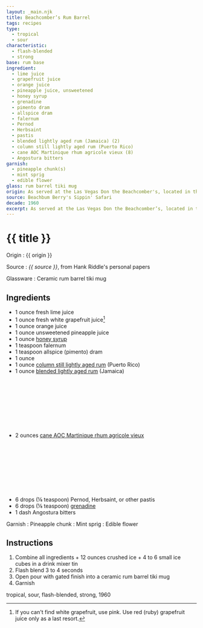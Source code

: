 ```yaml
---
layout: _main.njk
title: Beachcomber’s Rum Barrel
tags: recipes
type:
  - tropical
  - sour
characteristic:
  - flash-blended
  - strong
base: rum base
ingredient:
  - lime juice
  - grapefruit juice
  - orange juice
  - pineapple juice, unsweetened
  - honey syrup
  - grenadine
  - pimento dram
  - allspice dram
  - falernum
  - Pernod
  - Herbsaint
  - pastis
  - blended lightly aged rum (Jamaica) (2)
  - column still lightly aged rum (Puerto Rico)
  - cane AOC Martinique rhum agricole vieux (8)
  - Angostura bitters
garnish:
  - pineapple chunk(s)
  - mint sprig
  - edible flower
glass: rum barrel tiki mug
origin: As served at the Las Vegas Don the Beachcomber's, located in the Sahara Hotel, circa 1965.
source: Beachbum Berry's Sippin' Safari
decade: 1960
excerpt: As served at the Las Vegas Don the Beachcomber’s, located in the Sahara Hotel, circa 1965.
---
```

<!-- markdownlint-disable MD025 -->
# {{ title }}
<!-- markdownlint-enable MD025 -->

Origin
  : {{ origin }}

Source
  : <cite><span data-pagefind-filter="Source">{{ source }}</span></cite>, from Hank Riddle's personal papers

Glassware
  : Ceramic rum barrel tiki mug

## Ingredients

* 1 ounce fresh lime juice
* 1 ounce fresh white grapefruit juice[^1]
* 1 ounce orange juice
* 1 ounce unsweetened pineapple juice
* 1 ounce [honey syrup](/mixes/honey-syrup/)
* 1 teaspoon falernum
* 1 teaspoon allspice (pimento) dram
* 1 ounce
* 1 ounce [column still lightly aged rum](/rums/07-rum-column-still-lightly-aged/) (Puerto Rico)
* 1 ounce [blended lightly aged rum](/rums/04-rum-blended-lightly-aged/) (Jamaica)<icon-l space="1em" class="bigger" label="(2)"><span class="with-icon"><svg class="icon"><use href="/assets/images/icons/circle-2.svg#circle-2"></use></svg></span></icon-l>
* 2 ounces [cane AOC Martinique rhum agricole vieux](/rums/04-rhum-cane-aoc-martinique-rhum-agricole-vieux/)<icon-l space="1em" label="(8)" class="bigger"><span class="with-icon"><svg class="icon"><use href="/assets/images/icons/circle-8.svg#circle-8"></use></svg></span></icon-l>
* 6 drops (&frac18; teaspoon) Pernod, Herbsaint, or other pastis
* 6 drops (&frac18; teaspoon) [grenadine](/mixes/grenadine)
* 1 dash Angostura bitters

[^1]: If you can't find white grapefruit, use pink. Use red (ruby) grapefruit juice only as a last resort.

Garnish
  : Pineapple chunk
  : <span data-pagefind-filter="Garnish">Mint sprig</span>
  : <span data-pagefind-filter="Garnish">Edible flower</span>

## Instructions

1. Combine all ingredients + 12 ounces crushed ice + 4 to 6 small ice cubes in a drink mixer tin
2. Flash blend 3 to 4 seconds
3. Open pour with gated finish into a ceramic rum barrel tiki mug
4. Garnish

<div
  class="sr-only"
  data-cat[0]="Drink"
  data-type[0]="Tropical"
  data-type[1]="Sour"
  data-char[0]="Flash-blended"
  data-char[1]="Strong"
  data-base[0]="Rum/Cane spirits"
  data-ingredient[0]="Lime juice"
  data-ingredient[1]="Grapefruit juice"
  data-ingredient[2]="Orange juice"
  data-ingredient[3]="Pineapple juice, unsweetened"
  data-ingredient[4]="Honey syrup"
  data-ingredient[5]="Grenadine"
  data-ingredient[6]="Pimento dram"
  data-ingredient[7]="Allspice dram"
  data-ingredient[8]="Falernum"
  data-ingredient[9]="Pernod"
  data-ingredient[10]="Herbsaint"
  data-ingredient[11]="Pastis"
  data-ingredient[12]="Blended lightly aged rum [2]"
  data-ingredient[13]="Blended lightly aged rum (Jamaica) [2]"
  data-ingredient[14]="Column still lightly aged rum (Puerto Rico)"
  data-ingredient[15]="Cane AOC Martinique rhum agricole vieux [8]"
  data-ingredient[16]="Angostura bitters"
  data-pantry[0]="Mint sprig"
  data-pantry[1]="Edible flower"
  data-garnish[0]="Pineapple chunk(s)"
  data-glass[0]="Tiki mug, rum barrel"
  data-glass[1]="Tiki mug"
  data-origin[0]="Don the Beachcomber"
  data-origin[1]="Donn Beach"
  data-origin[2]="Ernest Raymond Gantt"
  data-decade[0]="1960"
  data-pagefind-filter="
    Category[data-cat[0]],
    Type[data-type[0]],
    Type[data-type[1]],
    Characteristic[data-char[0]],
    Characteristic[data-char[1]],
    Base[data-base[0]],
    Ingredient[data-ingredient[0]],
    Ingredient[data-ingredient[1]],
    Ingredient[data-ingredient[2]],
    Ingredient[data-ingredient[3]],
    Ingredient[data-ingredient[4]],
    Ingredient[data-ingredient[5]],
    Ingredient[data-ingredient[6]],
    Ingredient[data-ingredient[7]],
    Ingredient[data-ingredient[8]],
    Ingredient[data-ingredient[9]],
    Ingredient[data-ingredient[10]],
    Ingredient[data-ingredient[11]],
    Ingredient[data-ingredient[12]],
    Ingredient[data-ingredient[13]],
    Ingredient[data-ingredient[14]],
    Ingredient[data-ingredient[15]],
    Bitters[data-ingredient[16]],
    Pantry[data-pantry[0]],
    Pantry[data-pantry[1]],
    Juice[data-ingredient[0]],
    Juice[data-ingredient[1]],
    Juice[data-ingredient[2]],
    Juice[data-ingredient[3]],
    Syrup[data-ingredient[4]],
    Syrup[data-ingredient[5]],
    Liquor[data-ingredient[6]],
    Liquor[data-ingredient[7]],
    Liquor[data-ingredient[8]],
    Liquor[data-ingredient[9]],
    Liquor[data-ingredient[10]],
    Liquor[data-ingredient[11]],
    Liquor[data-ingredient[12]],
    Liquor[data-ingredient[13]],
    Liquor[data-ingredient[14]],
    Liquor[data-ingredient[15]],
    Liquor[data-ingredient[16]],
    Garnish[data-garnish[0]],
    Glassware[data-glass[0]],
    Glassware[data-glass[1]],
    Origin[data-origin[0]],
    Origin[data-origin[1]],
    Origin[data-origin[2]],
    Decade[data-decade[0]]
  "
>
</div>

<div class="keywords" aria-hidden>tropical, sour, flash-blended, strong, 1960</div>
